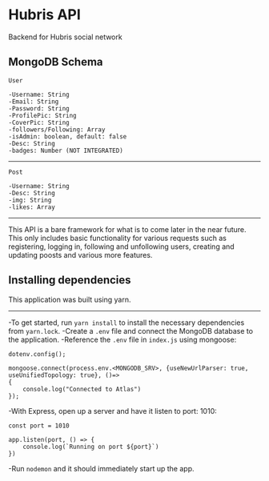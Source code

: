 # Hubris API

Backend for Hubris social network

## MongoDB Schema 

`User`
```
-Username: String
-Email: String
-Password: String
-ProfilePic: String
-CoverPic: String
-followers/Following: Array
-isAdmin: boolean, default: false
-Desc: String
-badges: Number (NOT INTEGRATED)
```
---

`Post`
```
-Username: String
-Desc: String
-img: String
-likes: Array
```
---
This API is a bare framework for what is to come later in the near future. This only includes basic functionality for various requests such as registering, logging in, following and unfollowing users, creating and updating poosts and various more features.

## Installing dependencies
This application was built using yarn. 

***

-To get started, run `yarn install` to install the necessary dependencies from ``yarn.lock``.
-Create a `.env` file and connect the MongoDB database to the application.
-Reference the `.env` file in `index.js` using mongoose:

```
dotenv.config();

mongoose.connect(process.env.<MONGODB_SRV>, {useNewUrlParser: true, useUnifiedTopology: true}, ()=>
{
    console.log("Connected to Atlas")
});
```
-With Express, open up a server and have it listen to port: 1010:
```
const port = 1010

app.listen(port, () => {
    console.log(`Running on port ${port}`)
})
```
 -Run `nodemon` and it should immediately start up the app.

